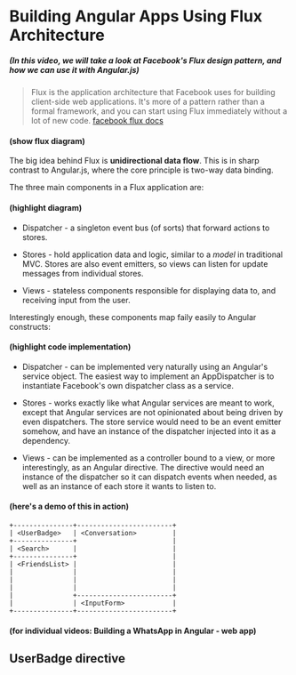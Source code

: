 # Building Angular Apps Using Flux Architecture


##### (In this video, we will take a look at Facebook's Flux design pattern, and how we can use it with Angular.js)

> Flux is the application architecture that Facebook uses for building client-side web applications. It's more of a pattern rather than a formal framework, and you can start using Flux immediately without a lot of new code. [facebook flux docs](https://facebook.github.io/flux/docs/overview.html)


#### (show flux diagram)

The big idea behind Flux is **unidirectional data flow**. This is in sharp contrast to Angular.js, where the core principle is two-way data binding.

The three main components in a Flux application are:


#### (highlight diagram)

 + Dispatcher - a singleton event bus (of sorts) that forward actions to stores.

 + Stores - hold application data and logic, similar to a *model* in traditional MVC. Stores are also event emitters, so views can listen for update messages from individual stores.

 + Views - stateless components responsible for displaying data to, and receiving input from the user.

Interestingly enough, these components map faily easily to Angular constructs:


#### (highlight code implementation)

 + Dispatcher - can be implemented very naturally using an Angular's service object. The easiest way to implement an AppDispatcher is to instantiate Facebook's own dispatcher class as a service.

 + Stores - works exactly like what Angular services are meant to work, except that Angular services are not opinionated about being driven by even dispatchers. The store service would need to be an event emitter somehow, and have an instance of the dispatcher injected into it as a dependency.

 + Views - can be implemented as a controller bound to a view, or more interestingly, as an Angular directive. The directive would need an instance of the dispatcher so it can dispatch events when needed, as well as an instance of each store it wants to listen to.


#### (here's a demo of this in action)

````
+---------------+------------------------+
| <UserBadge>   | <Conversation>         |
+---------------+                        |
| <Search>      |                        |
+---------------+                        |
| <FriendsList> |                        |
|               |                        |
|               |                        |
|               |                        |
|               +------------------------+
|               | <InputForm>            |
+---------------+------------------------+
````

#### (for individual videos: Building a WhatsApp in Angular - web app)

## UserBadge directive


